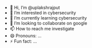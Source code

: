 - 👋 Hi, I’m @uplakshrajput
- 👀 I’m interested in cybersecurity
- 🌱 I’m currently learning cybersecurity
- 💞️ I’m looking to collaborate on google 
- 📫 How to reach me investigate 
- 😄 Pronouns: ...
- ⚡ Fun fact: ...

<!---
uplakshrajput/uplakshrajput is a ✨ special ✨ repository because its `README.md` (this file) appears on your GitHub profile.
You can click the Preview link to take a look at your changes.
--->
